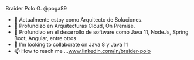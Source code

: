 Braider Polo G. @poga89

- 👋 Actualmente estoy como Arquitecto de Soluciones.
- 👀 Profundizo en Arquitecturas Cloud, On Premise.
- 🌱 Profundizo en el desarrollo de software como Java 11, NodeJs, Spring Boot, Angular, entre otros
- 💞️ I’m looking to collaborate on Java 8 y Java 11
- 📫 How to reach me ...www.linkedin.com/in/braider-polo
<!---
poga89/poga89 is a ✨ special ✨ repository because its `README.md` (this file) appears on your GitHub profile.
You can click the Preview link to take a look at your changes.
--->
